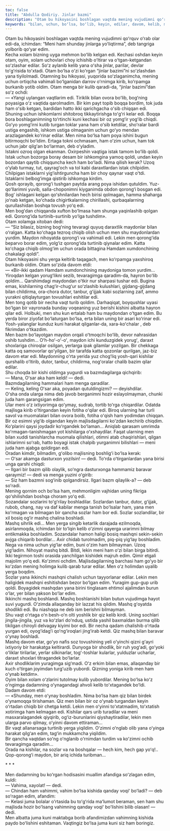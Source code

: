 ```yaml
---
toc: false
title: "Abdulla Qodiriy. Jinlar bazmi"
description: "Otam bu hikoyasini boshlagan vaqtda mening vujudimni qoʻrquv oʻrab olar edi-da, ichimdan: “Meni ham shunday..."
keywords: "bilan, uchun, boʻlsa, boʻlib, keyin, edilar, davom, kelib, menga, qorongʻi, yerga, mashq, Mashq, mening, xolam, kelgan, kirib, kulib, oʻsib, goʻyo"
---
```


Otam bu hikoyasini boshlagan vaqtda mening vujudimni qoʻrquv oʻrab olar edi-da, ichimdan: “Meni ham shunday jinlarga yoʻliqtirma”, deb tangriga yolborib qoʻyar edim.  
Kecha xolam bizning uyga mehmon boʻlib kelgan edi. Kechasi oshdan keyin otam, oyim, xolam uchovlari choy ichishib oʻltirar va oʻtgan-ketgandan soʻzlashar edilar. Soʻz aylanib kelib yana oʻsha jinlar, parilar, devlar toʻgʻrisida toʻxtadi. Otam boʻlsa oʻzi koʻrgan “jinlar bazimi”ni soʻzlashdan yana tiyilolmadi. Otamning bu hikoyasi, yuqorida soʻzlaganimcha, mening uchun ortiqcha vahimali boʻlganidan darrov oʻrnimga kirib, koʻrpamga burkanib yotib oldim. Otam menga bir kulib qaradi-da, “jinlar bazimi”dan soʻz ochdi:  
— «Yangi uylangan vaqtlarim edi. Tiriklik bilan ovora boʻlib, bogʻning poyasiga oʻz vaqtida qarolmadim. Bir kim payt topib boqqa bordim, tok juda ham oʻsib ketgan, bardidan hatto ikki qarichgacha oʻsib chiqqan edi. Shuning uchun ishkomlarni shitobroq tikkaytirishga toʻgʻri kelar edi. Boqqa bora boshlaganimning toʻrtinchi kuni kechasi bir oz yomgʻir yogʻib chiqdi. Goʻyo yomgʻirni kutib turgan toklar yana ham oʻsib ketdilar, shoʻralar bardi ustiga engashib, ishkom ustiga olmaganim uchun goʻyo mendan arazlagandek koʻrinar edilar. Men nima boʻlsa ham poya ishini bugun bitirmoqchi boʻldim. Ertaga tokni ochmasam, ham oʻzim uchun, ham tok uchun jabr qilgʻan boʻlarman, deb oʻyladim.  
Istakni ozroq olgan ekanman. Oxirpeshin vaqtiga istak tamom boʻlib qoldi. Istak uchun bozorga boray desam bir ishkomgina yamoq qoldi, undan keyin bozordan qaytib chiqquncha kech ham boʻladi. Nima qilish kerak? Uzoq oʻylab turmay, tut, qayragʻoch va tol kabi daraxtlardan istak chilpidim. Chilpigan istaklarni yigʻishtirguncha ham bir choy qaynar vaqt oʻtdi. Istaklarni belbogʻimga qistirib ishkomga kirdim.  
Qosh qorayib, qorongʻi tushgan paytda arang poya ishidan qutuldim. Yuz-qoʻllarimni yuvib, salla-choponimni kiyganimda obdon qorongʻi bosgan edi. Bogʻ ishlagani kelgan qoʻshnilardan hech birisi qolmagan, hamma shaharga joʻnab ketgan, koʻchada chigirtkalarning chirillashi, qurbaqalarning qurullashidan boshqa tovush yoʻq edi.  
Men bogʻdan chiqqanda xufton boʻlmasa ham shunga yaqinlashib qolgan edi. Qorongʻida turtinib-surtinib yoʻlga tushdim».  
Otam xolamga xitoban dedi:  
— “Siz bilasiz, bizning bogʻning tevaragi quyuq daraxtlik maydonlar bilan oʻralgan. Katta koʻchaga tezroq chiqib olish uchun men shu maydonlardan yurdim. Maydon nihoyatda qorongʻi va vahimali edi. Lekin men qorongʻida beparvo borar edim, yolgʻiz qorongʻida turtinib qiynalar edim. Katta koʻchaga chiqib olmogʻim uchun orada bittagina Hamdam xumdonchining chakalagi qoldi”.  
Otam hikoyasini shu yerga keltirib taqagach, men koʻrpamga yaxshiroq burkanib oldim. Otam soʻzida davom etdi:  
— «Bir-ikki qadam Hamdam xumdonchining maydoniga tomon yurdim… Yiroqdan kelgan yorugʻlikni sezib, tevaragimga qaradim-da, hayron boʻlib qoldim… Qarshimdagi maydondan oʻtkir nur sharpasi tushar edi. Bugina emas, kishilarning chagʻir-chugʻur soʻzlashib kulushlari, gijdang-gijdang bilan childirma, ora-chora dutor, tanbur, gʻijjak kabi sozlarning zaif, ammo yurakni qitiqlayturgan tovushlari eshitilar edi.  
Men tong qotib bir necha vaqt turib qoldim. Darhaqiqat, boyqushlar uyasi boʻlgan bir vayronada bunday voqeaning yuz berishi kishini albatta hayron qilar edi. Holbuki, men shu kun ertalab ham bu maydondan oʻtgan edim. Bu yerda biror ziyofat boʻlaturgan boʻlsa, erta bilan uning bir asari koʻrinar edi. Yosh-yalanglar kunduz kuni harakat qilganlar-da, xara-koʻchalar , deb fikrimdan oʻtkazdim.  
Men bazm boʻlayotgan maydon orqali oʻtmoqchi boʻlib, devor nahrasidan oshib tushdim… Oʻh-hoʻ-oʻ-oʻ, maydon ichi kunduzgidek yorugʻ, daraxt shoxlariga chiroqlar osilgan, yerlarga ipak gilamlar yozilgan. Bir chekkaga katta oq samovorlar qoʻyilgan, bir tarafda katta qozonlar qurilgan, jaz-biz davom etar edi. Maydonning oʻrta yerida yuz chogʻliq yosh-qari kishilar qurshalib oʻltirib, dutor, tanbur, childirma, nogʻoralar chalib bazim qilar edilar.  
Shu choqda bir kishi oldimga yugurdi va bazmdagilarga qichqirib:  
— Mana, Oʻsar aka ham keldi! — dedi.  
Bazmdagilarning hammalari ham menga qaradilar.  
— Keling, keling Oʻsar aka, poyadan qutuldingizmi? — deyishdilar.  
Oʻsha onda ularga nima deb javob berganimni hozir eslayolmayman, chunki juda ham garangsigan edim.  
Ular meni oʻz ixtiyorimga qoʻymay, sudrab, tortib toʻrga chiqardilar. Odatda majlisga kirib oʻltirgandan keyin fotiha oʻqilar edi. Biroq ularning har turli savol va muomalalari bilan ovora boiib, fotiha oʻqish ham yodimdan chiqqan. Bir oz esimni yigʻib olgandan keyin majlisdagilarni koʻzdan kechirib chiqdim. Koʻplarini qaysi joydadir koʻrgandek boʻlaman… Aniqlab qarasam umrimda koʻrmagan-tanishmagan yot kishilarga oʻxshaydilar. Faqat ularning men bilan xuddi tanishlarcha muomala qilishlari, otimni atab chaqirishlari, qilgan ishlarimni soʻrab, hatto boyagi istak chalpib yurganimni bilishlari — meni juda ham ajabga qoldirgan edi.  
Oradan kimdir, bilmadim, gʻolibo majlisning boshligʻi boʻlsa kerak:  
— Oʻsar akamga dasturxon yozilsin! — dedi. Toʻrda oʻtirganlardan yana birisi unga qarshi chiqdi:  
— Ilgari bir bazm qilib olaylik, soʻngra dasturxonga hammamiz baravar qaraymiz! — dedi va menga yuzini oʻgirib:  
— Siz ham bazmni sogʻinib qolgandirsiz. Ilgari bazm qilaylik-a? — deb soʻradi.  
Mening qornim och boʻlsa ham, mehmonligim vajhidan uning fikriga qoʻshilishdan boshqa choram yoʻq edi.  
Sozandalar sozlarini toʻgʻrilay boshladilar. Sozlardan tanbur, dutor, gʻijjak, rubob, chang, nay va daf kabilar menga tanish boʻlsalar ham, yana men koʻrmagan va bilmagan bir qancha sozlar ham bor edi. Sozlar sozlandilar, bir xil bosiq ogʻir mashq chalina boshladi.  
Mashq sihrlik edi… Men yerga singib ketarlik darajada ezilmoqda, asirlanmoqda, ichimdan bir toʻlqin kelib oʻzimni qayerga urarimni bilmay entikmakka boshladim. Sozandalar hamon haligi bosiq mashqni sekin-sekin avjga chiqarib bordilar… Axir chidab turolmadim, piq-piq yigʻlay boshladim. Nega va nima uchun yigʻlar edim, buni oʻzim ham bilmayman. Uzoq yigʻladim. Nihoyat mashq bitdi. Bitdi, lekin meni ham oʻzi bilan birga bitirdi. Ikki tegirmon toshi orasida yanchilgan kishidek majruh edim. Qimir etgali majolim yoʻq edi. Koʻzimni ochdim. Majlisdagilarning barchasi ham goʻyo bir koʻzdan mening holimga kulib qarab turar edilar. Men oʻz holimdan uyalib yerga boqdim.  
Sozlar yana ikkinchi mashqni chalish uchun tayyorlanar edilar. Lekin men haligidek mashqni eshitishdan bezor boʻlgan edim. Yuragim gup-gup urib qoldi. Boyagidek mashqdan yana birini tinglasam ehtimol ajalimdan burun oʻlar, yer bilan yakson boʻlar edim.  
Ikkinchi mashq boshlandi. Mashq boshlanishi bilan butun vujudimga hayot suvi yugurdi. Oʻzimda allaqanday bir lazzat his qildim. Mashq gʻoyatda shodlikli edi. Bu niashqqa ne deb ism berishni bilmayman.  
Shu vaqt oʻrtaga oʻn besh-oʻn olti yoshlik bir qiz kelib kirdi. Uning sochlari jingila-jingila, yuz va koʻzlari doʻnduq, ustida yashil baxmaldan burma qilib tikilgan chiroyli delvagay kiyimi bor edi. Bir necha qadam chalishib oʻrtada yurgan edi, oyogʻidagʻi qoʻngʻiroqlari jingʻirab ketdi. Qiz mashq bilan baravar oʻynay boshladi.  
Mashq davom etar, goʻyo nafis soz tovushining yeli oʻyinchi qizni gʻayri ixtiyoriy bir harakatga keltirardi. Dunyoga bir shodlik, bir ruh yogʻadi, goʻyoki oʻliklar tirilarlar, yerlar silkinarlar, togʻ-toshlar kularlar, yulduzlar ucharlar, daraxt shoxlari titragandek boʻlarlar.  
Axir shodliklarim yuragimga sigʻmadi. Oʻz erkim bilan emas, allaqanday bir kuch oʻtirgan joyimdan turgʻuzib yubordi. Qizning yoniga kirib men ham oʻynab ketdim».  
Oyim bilan xolam oʻzlarini tutolmay kulib yubordilar. Mening boʻlsa koʻz oʻngimga dadamning oʻynagandagi ahvoli kelib toʻxtagandek boʻldi.  
Dadam davom etdi:  
— «Shunday, men oʻynay boshladim. Nima boʻlsa ham qiz bilan birdek oʻynamoqqa tirishaman. Qiz men bilan bir oz oʻynab turgandan keyin oʻrtadan chiqib bir chetga ketdi. Lekin men oʻyinni toʻxtatmadim, toʻxtatish xotirimga ham kelmagan edi. Kishilar qars urib turadilar va meni masxaralagandek qiyqirib, ogʻiz-burunlarini qiyshaytiradilar, lekin men ularga parvo qilmay, oʻyinni davom ettiraman…  
Bir vaqt allanarsaga turtinib yerga yiqildim. Oʻzimni oʻnglab olib yana oʻyinga harakat qilgʻan edim, tagʻin mukkamcha yiqildim.  
Bir qancha vaqtdan soʻng oʻnglanib oʻrnimdan turdim va koʻzimni ochib tevaragimga qaradim…  
Orada na kishilar, na sozlar va na boshqalar — hech kim, hech gap yoʻq!.. Qop-qorongʻi maydon, bir ariq ichida turibman…

\* \* \*

Men dadamning bu koʻrgan hodisasini muallim afandiga soʻzlagan edim, kuldi:  
— Vahima, xayolat! — dedi.  
— Chindan ham vahimmi, vahim boʻlsa kishida qanday voqiʻ boʻladi? — deb soʻragan edim, afandim:  
— Kelasi juma bolalar oʻrtasida bu toʻgʻrida maʻlumot beraman, sen ham shu majlisda hozir boʻlsang vahimning qanday voqiʻ boʻlishini bilib olasan! — dedi.  
Men albatta juma kuni maktabga borib afandimizdan vahimning kishida paydo boʻlishini eshitaman. Vaqtingiz boʻlsa juma kuni siz ham boringiz.